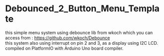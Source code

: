 # Debounced_2_Button_Menu_Template

this simple menu system using debounce lib from wkoch which you can access from : https://github.com/wkoch/Debounce  
this system also using interrupt on pin 2 and 3, as a display using I2C LCD.  
compiled on PlatformIO with Arduino Uno board compiler.  
